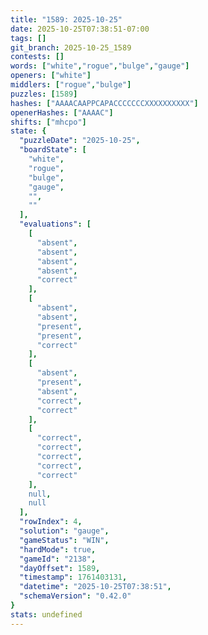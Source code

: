 ```yaml
---
title: "1589: 2025-10-25"
date: 2025-10-25T07:38:51-07:00
tags: []
git_branch: 2025-10-25_1589
contests: []
words: ["white","rogue","bulge","gauge"]
openers: ["white"]
middlers: ["rogue","bulge"]
puzzles: [1589]
hashes: ["AAAACAAPPCAPACCCCCCCXXXXXXXXXX"]
openerHashes: ["AAAAC"]
shifts: ["mhcpo"]
state: {
  "puzzleDate": "2025-10-25",
  "boardState": [
    "white",
    "rogue",
    "bulge",
    "gauge",
    "",
    ""
  ],
  "evaluations": [
    [
      "absent",
      "absent",
      "absent",
      "absent",
      "correct"
    ],
    [
      "absent",
      "absent",
      "present",
      "present",
      "correct"
    ],
    [
      "absent",
      "present",
      "absent",
      "correct",
      "correct"
    ],
    [
      "correct",
      "correct",
      "correct",
      "correct",
      "correct"
    ],
    null,
    null
  ],
  "rowIndex": 4,
  "solution": "gauge",
  "gameStatus": "WIN",
  "hardMode": true,
  "gameId": "2138",
  "dayOffset": 1589,
  "timestamp": 1761403131,
  "datetime": "2025-10-25T07:38:51",
  "schemaVersion": "0.42.0"
}
stats: undefined
---
```

<!-- more -->
